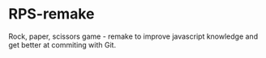 # RPS-remake
Rock, paper, scissors game - remake to improve javascript knowledge and get better at commiting with Git.
